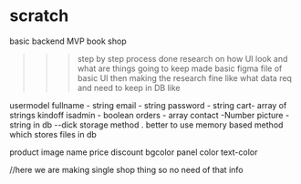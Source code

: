 # scratch
basic backend MVP book shop
>>>step by step process
done research on how UI look and what are things going to keep
made basic figma file of basic UI
then making the research fine like what data req and need to keep in DB 
like

usermodel
fullname - string
email - string
password - string
cart- array of strings kindoff
isadmin - boolean
orders - array
contact -Number
picture - string in db --dick storage method  . better to use memory based method which stores files in db

product 
image
name
price
discount
bgcolor
panel color
text-color

//here we are making single shop thing so no need of that info 